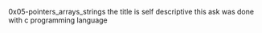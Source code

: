 0x05-pointers_arrays_strings the title is self descriptive this ask was done with c programming language

